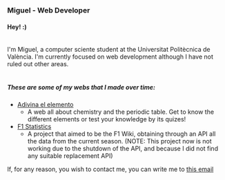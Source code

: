 ### Miguel - Web Developer

#### Hey! :)
<br>
I'm Miguel, a computer sciente student at the Universitat Politècnica de València. I'm currently focused on web development although I have not ruled out other areas. 
<br>
<br>

##### These are some of my webs that I made over time:
- [Adivina el elemento](https://adivinaelelemento.vercel.app)
  - A web all about chemistry and the periodic table. Get to know the different elements or test your knowledge by its quizes!
- [F1 Statistics](https://somebitsoff1.vercel.app)
    - A project that aimed to be the F1 Wiki, obtaining through an API all the data from the current season.
    (NOTE: This project now is not working due to the shutdown of the API, and because I did not find any suitable replacement API)


If, for any reason, you wish to contact me, you can write me to [this email](emailto:mikirb30@gmail.com)
